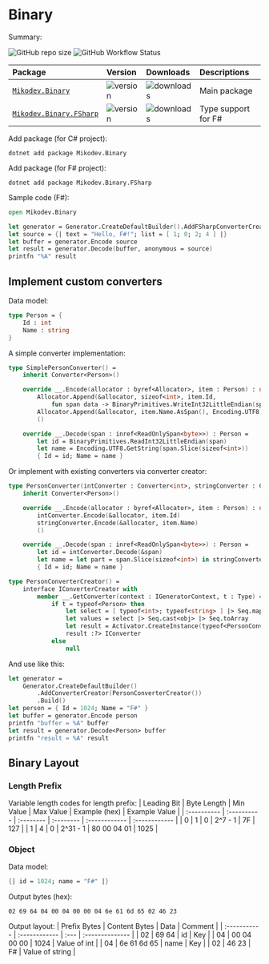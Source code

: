 # Binary

Summary:

![GitHub repo size](https://img.shields.io/github/repo-size/afxres/binary)
![GitHub Workflow Status](https://img.shields.io/github/workflow/status/afxres/binary/dotnet-tests)

| Package                       | Version        | Downloads        | Descriptions        |
| :---------------------------- | :------------- | :--------------- | :------------------ |
| [`Mikodev.Binary`][PC]        | ![version][VC] | ![downloads][IC] | Main package        |
| [`Mikodev.Binary.FSharp`][PF] | ![version][VF] | ![downloads][IF] | Type support for F# |

Add package (for C# project):
```
dotnet add package Mikodev.Binary
```

Add package (for F# project):
```
dotnet add package Mikodev.Binary.FSharp
```

Sample code (F#):
```fsharp
open Mikodev.Binary

let generator = Generator.CreateDefaultBuilder().AddFSharpConverterCreators().Build()
let source = {| text = "Hello, F#!"; list = [ 1; 0; 2; 4 ] |}
let buffer = generator.Encode source
let result = generator.Decode(buffer, anonymous = source)
printfn "%A" result
```

## Implement custom converters

Data model:
```fsharp
type Person = {
    Id : int
    Name : string
}
```

A simple converter implementation:
```fsharp
type SimplePersonConverter() =
    inherit Converter<Person>()

    override __.Encode(allocator : byref<Allocator>, item : Person) : unit =
        Allocator.Append(&allocator, sizeof<int>, item.Id,
            fun span data -> BinaryPrimitives.WriteInt32LittleEndian(span, data))
        Allocator.Append(&allocator, item.Name.AsSpan(), Encoding.UTF8)
        ()

    override __.Decode(span : inref<ReadOnlySpan<byte>>) : Person =
        let id = BinaryPrimitives.ReadInt32LittleEndian(span)
        let name = Encoding.UTF8.GetString(span.Slice(sizeof<int>))
        { Id = id; Name = name }
```

Or implement with existing converters via converter creator:
```fsharp
type PersonConverter(intConverter : Converter<int>, stringConverter : Converter<string>) =
    inherit Converter<Person>()

    override __.Encode(allocator : byref<Allocator>, item : Person) : unit =
        intConverter.Encode(&allocator, item.Id)
        stringConverter.Encode(&allocator, item.Name)
        ()

    override __.Decode(span : inref<ReadOnlySpan<byte>>) : Person =
        let id = intConverter.Decode(&span)
        let name = let part = span.Slice(sizeof<int>) in stringConverter.Decode(&part)
        { Id = id; Name = name }

type PersonConverterCreator() =
    interface IConverterCreator with
        member __.GetConverter(context : IGeneratorContext, t : Type) =
            if t = typeof<Person> then
                let select = [ typeof<int>; typeof<string> ] |> Seq.map context.GetConverter
                let values = select |> Seq.cast<obj> |> Seq.toArray
                let result = Activator.CreateInstance(typeof<PersonConverter>, values)
                result :?> IConverter
            else
                null
```

And use like this:
```fsharp
let generator =
    Generator.CreateDefaultBuilder()
        .AddConverterCreator(PersonConverterCreator())
        .Build()
let person = { Id = 1024; Name = "F#" }
let buffer = generator.Encode person
printfn "buffer = %A" buffer
let result = generator.Decode<Person> buffer
printfn "result = %A" result
```

## Binary Layout

### Length Prefix

Variable length codes for length prefix:
| Leading Bit | Byte Length | Min Value | Max Value | Example (hex) | Example Value |
| :---------- | :---------- | :-------- | :-------- | :------------ | :------------ |
| 0           | 1           | 0         | 2^7 - 1   | 7F            | 127           |
| 1           | 4           | 0         | 2^31 - 1  | 80 00 04 01   | 1025          |

### Object

Data model:
```fsharp
{| id = 1024; name = "F#" |}
```

Output bytes (hex):
```
02 69 64 04 00 04 00 00 04 6e 61 6d 65 02 46 23
```

Output layout:
| Prefix Bytes | Content Bytes | Data | Comment         |
| :----------- | :------------ | :--- | :-------------- |
| 02           | 69 64         | id   | Key             |
| 04           | 00 04 00 00   | 1024 | Value of int    |
| 04           | 6e 61 6d 65   | name | Key             |
| 02           | 46 23         | F#   | Value of string |

[PC]:https://www.nuget.org/packages/Mikodev.Binary/
[PF]:https://www.nuget.org/packages/Mikodev.Binary.FSharp/
[VC]:https://img.shields.io/nuget/vpre/Mikodev.Binary
[VF]:https://img.shields.io/nuget/vpre/Mikodev.Binary.FSharp
[IC]:https://img.shields.io/nuget/dt/Mikodev.Binary
[IF]:https://img.shields.io/nuget/dt/Mikodev.Binary.FSharp
